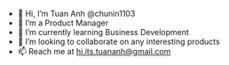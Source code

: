 - 👋 Hi, I’m Tuan Anh @chunin1103
- 👀 I’m a Product Manager
- 🌱 I’m currently learning Business Development
- 💞️ I’m looking to collaborate on any interesting products
- 📫 Reach me at hi.its.tuananh@gmail.com
